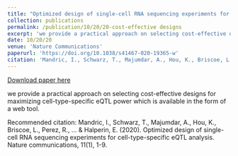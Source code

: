 ```yaml
---
title: "Optimized design of single-cell RNA sequencing experiments for cell-type-specific eQTL analysis"
collection: publications
permalink: /publication/10/20/20-cost-effective designs
excerpt: 'we provide a practical approach on selecting cost-effective designs for maximizing cell-type-specific eQTL power which is available in the form of a web tool.'
date: 10/20/20
venue: 'Nature Communications'
paperurl: 'https://doi.org/10.1038/s41467-020-19365-w'
citation: 'Mandric, I., Schwarz, T., Majumdar, A., Hou, K., Briscoe, L., Perez, R., ... &amp; Halperin, E. (2020). Optimized design of single-cell RNA sequencing experiments for cell-type-specific eQTL analysis. Nature communications, 11(1), 1-9.'
---
```


<a href='https://doi.org/10.1038/s41467-020-19365-w'>Download paper here</a>

we provide a practical approach on selecting cost-effective designs for maximizing cell-type-specific eQTL power which is available in the form of a web tool.

Recommended citation: Mandric, I., Schwarz, T., Majumdar, A., Hou, K., Briscoe, L., Perez, R., ... & Halperin, E. (2020). Optimized design of single-cell RNA sequencing experiments for cell-type-specific eQTL analysis. Nature communications, 11(1), 1-9.